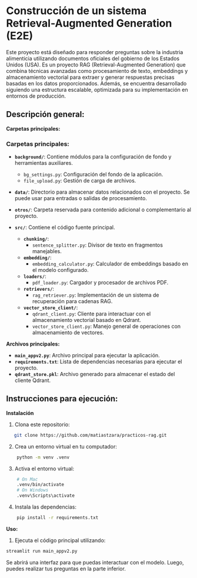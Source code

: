 # Construcción de un sistema Retrieval-Augmented Generation (E2E)

Este proyecto está diseñado para responder preguntas sobre la industria alimenticia utilizando documentos oficiales del gobierno de los Estados Unidos (USA). Es un proyecto RAG (Retrieval-Augmented Generation) que combina técnicas avanzadas como procesamiento de texto, embeddings y almacenamiento vectorial para extraer y generar respuestas precisas basadas en los datos proporcionados. Además, se encuentra desarrollado siguiendo una estructura escalable, optimizada para su implementación en entornos de producción.

## Descripción general:

**Carpetas principales:**

### Carpetas principales:

- **`background/`**: Contiene módulos para la configuración de fondo y herramientas auxiliares.
  - `bg_settings.py`: Configuración del fondo de la aplicación.
  - `file_upload.py`: Gestión de carga de archivos.

- **`data/`**: Directorio para almacenar datos relacionados con el proyecto. Se puede usar para entradas o salidas de procesamiento.

- **`otros/`**: Carpeta reservada para contenido adicional o complementario al proyecto.

- **`src/`**: Contiene el código fuente principal.
  - **`chunking/`**:
    - `sentence_splitter.py`: Divisor de texto en fragmentos manejables.
  - **`embedding/`**:
    - `embedding_calculator.py`: Calculador de embeddings basado en el modelo configurado.
  - **`loaders/`**:
    - `pdf_loader.py`: Cargador y procesador de archivos PDF.
  - **`retrievers/`**:
    - `rag_retriever.py`: Implementación de un sistema de recuperación para cadenas RAG.
  - **`vector_store_client/`**:
    - `qdrant_client.py`: Cliente para interactuar con el almacenamiento vectorial basado en Qdrant.
    - `vector_store_client.py`: Manejo general de operaciones con almacenamiento de vectores.



**Archivos principales:**
-	**`main_appv2.py`**: Archivo principal para ejecutar la aplicación.
-	**`requirements.txt`**: Lista de dependencias necesarias para ejecutar el proyecto.
-	**`qdrant_store.pkl`**: Archivo generado para almacenar el estado del cliente Qdrant.

## Instrucciones para ejecución:
**Instalación**
1.	Clona este repositorio:
```bash
   git clone https://github.com/matiastzara/practicos-rag.git
```
2. Crea un entorno virtual en tu computador:
```bash
    python -m venv .venv
```
3. Activa el entorno virtual:
```bash
    # On Mac
    .venv/bin/activate
    # On Windows
    .venv\Scripts\activate
```
4. Instala las dependencias:
```bash
    pip install -r requirements.txt
```
**Uso:**
1.	Ejecuta el código principal utilizando:
```bash
streamlit run main_appv2.py
```
Se abrirá una interfaz para que puedas interactuar con el modelo. Luego, puedes realizar tus preguntas en la parte inferior.
